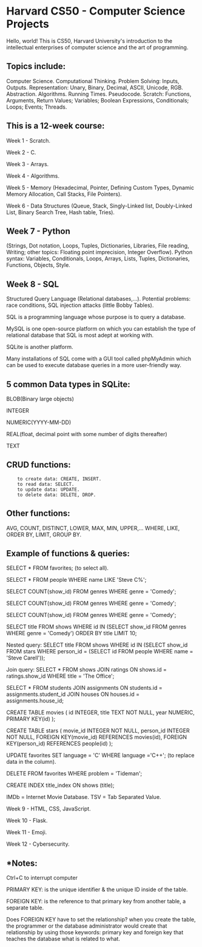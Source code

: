 # Harvard CS50 - Computer Science Projects
Hello, world! This is CS50, Harvard University's introduction to the intellectual enterprises of computer science and the art of programming.

Topics include:
--
Computer Science. Computational Thinking. Problem Solving: Inputs, Outputs. Representation: Unary, Binary, Decimal, ASCII, Unicode, RGB. Abstraction. Algorithms. Running Times. Pseudocode. Scratch: Functions, Arguments, Return Values; Variables; Boolean Expressions, Conditionals; Loops; Events; Threads.

This is a 12-week course:
--

Week 1 - Scratch.

Week 2 - C.

Week 3 - Arrays.

Week 4 - Algorithms.

Week 5 - Memory (Hexadecimal, Pointer, Defining Custom Types, Dynamic Memory Allocation, Call Stacks, File Pointers).

Week 6 - Data Structures (Queue, Stack, Singly-Linked list, Doubly-Linked List, Binary Search Tree, Hash table, Tries).

Week 7 - Python
--
(Strings, Dot notation, Loops, Tuples, Dictionaries, Libraries, File reading, Writing; other topics: Floating point imprecision, Integer Overflow).
Python syntax: Variables, Conditionals, Loops, Arrays, Lists, Tuples, Dictionaries, Functions, Objects, Style.

Week 8 - SQL
--
Structured Query Language (Relational databases,...). Potential problems: race conditions, SQL injection attacks (little Bobby Tables).

SQL is a programming language whose purpose is to query a database.

MySQL is one open-source platform on which you can establish the type of relational database that SQL is most adept at working with.

SQLite is another platform.

Many installations of SQL come with a GUI tool called phpMyAdmin which can be used to execute database queries in a more user-friendly way.

5 common Data types in SQLite:
--
BLOB(Binary large objects)

INTEGER

NUMERIC(YYYY-MM-DD)

REAL(float, decimal point with some number of digits thereafter)

TEXT

CRUD functions:
--
        to create data: CREATE, INSERT.
        to read data: SELECT.
        to update data: UPDATE.
        to delete data: DELETE, DROP.
 
Other functions: 
--
AVG, COUNT, DISTINCT, LOWER, MAX, MIN, UPPER,...
WHERE, LIKE, ORDER BY, LIMIT, GROUP BY.

Example of functions & queries:
--
SELECT * FROM favorites;  (to select all).

SELECT * FROM people WHERE name LIKE 'Steve C%';

SELECT COUNT(show_id) FROM genres WHERE genre = 'Comedy';

SELECT COUNT(show_id) FROM genres WHERE genre = 'Comedy';

SELECT COUNT(show_id) FROM genres WHERE genre = 'Comedy';





SELECT title FROM shows WHERE id IN (SELECT show_id FROM genres WHERE genre = 'Comedy') ORDER BY title LIMIT 10;

Nested query:
SELECT title FROM shows WHERE id IN (SELECT show_id FROM stars WHERE person_id = (SELECT id FROM people WHERE name = 'Steve Carell'));

Join query:
SELECT * FROM shows 
JOIN ratings ON shows.id = ratings.show_id 
WHERE title = 'The Office';

SELECT * FROM students 
JOIN assignments ON students.id = assignments.student_id
JOIN houses ON houses.id = assignments.house_id;

CREATE TABLE movies (
                    id INTEGER,
                    title TEXT NOT NULL,
                    year NUMERIC,
                    PRIMARY KEY(id)
                );
                
CREATE TABLE stars (
                movie_id INTEGER NOT NULL,
                person_id INTEGER NOT NULL,
                FOREIGN KEY(movie_id) REFERENCES movies(id),
                FOREIGN KEY(person_id) REFERENCES people(id)
            );

UPDATE favorites SET language = 'C' WHERE language ='C++';  (to replace data in the column).

DELETE FROM favorites WHERE problem = 'Tideman';

CREATE INDEX title_index ON shows (title);

IMDb = Internet Movie Database.
TSV = Tab Separated Value.

Week 9 - HTML, CSS, JavaScript.

Week 10 - Flask.

Week 11 - Emoji.

Week 12 - Cybersecurity.

*Notes:
--

Ctrl+C to interrupt computer

PRIMARY KEY: is the unique identifier & the unique ID inside of the table.

FOREIGN KEY: is the reference to that primary key from another table, a separate table.

Does FOREIGN KEY have to set the relationship? when you create the table, the programmer or the database administrator would create that relationship by using those keywords: primary key and foreign key that teaches the database what is related to what.
